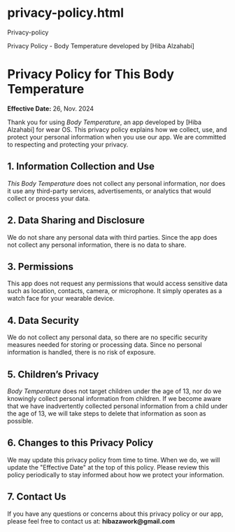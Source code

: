 # privacy-policy.html
Privacy-policy
<!DOCTYPE html>
<html lang="en">
<head>
    <meta charset="UTF-8">
    <meta name="viewport" content="width=device-width, initial-scale=1.0">
    Privacy Policy - Body Temperature developed by [Hiba Alzahabi]
</head>
<body>
    <h1>Privacy Policy for This Body Temperature</h1>
    <p><strong>Effective Date:</strong> 26, Nov. 2024</p>
    <p>Thank you for using <em>Body Temperature</em>, an app developed by [Hiba Alzahabi] for wear OS. This privacy policy explains how we collect, use, and protect your personal information when you use our app. We are committed to respecting and protecting your privacy.</p>
   

   
  <h2>1. Information Collection and Use</h2>
    <p><em>This Body Temperature</em> does not collect any personal information, nor does it use any third-party services, advertisements, or analytics that would collect or process your data.</p> 

  <h2>2. Data Sharing and Disclosure</h2>
    <p>We do not share any personal data with third parties. Since the app does not collect any personal information, there is no data to share.</p>

   <h2>3. Permissions</h2>
    <p>This app does not request any permissions that would access sensitive data such as location, contacts, camera, or microphone. It simply operates as a watch face for your wearable device.</p>

   <h2>4. Data Security</h2>
    <p>We do not collect any personal data, so there are no specific security measures needed for storing or processing data. Since no personal information is handled, there is no risk of exposure.</p>

  <h2>5. Children’s Privacy</h2>
    <p><em>Body Temperature</em> does not target children under the age of 13, nor do we knowingly collect personal information from children. If we become aware that we have inadvertently collected personal information from a child under the age of 13, we will take steps to delete that information as soon as possible.</p>

   <h2>6. Changes to this Privacy Policy</h2>
    <p>We may update this privacy policy from time to time. When we do, we will update the "Effective Date" at the top of this policy. Please review this policy periodically to stay informed about how we protect your information.</p>

   <h2>7. Contact Us</h2>
    <p>If you have any questions or concerns about this privacy policy or our app, please feel free to contact us at:  
    <strong>hibazawork@gmail.com</strong></p>
</body>
</html>
